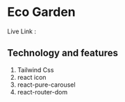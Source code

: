 # Eco Garden

Live Link : 

## Technology and features

1. Tailwind Css
2. react icon
3. react-pure-carousel
3. react-router-dom
